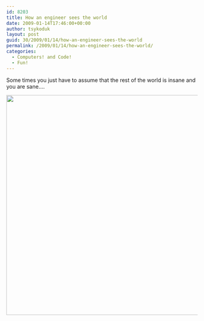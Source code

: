 ```yaml
---
id: 8203
title: How an engineer sees the world
date: 2009-01-14T17:46:00+00:00
author: tsykoduk
layout: post
guid: 30/2009/01/14/how-an-engineer-sees-the-world
permalink: /2009/01/14/how-an-engineer-sees-the-world/
categories:
  - Computers! and Code!
  - Fun!
---
```

Some times  you just have to assume that the rest of the world is insane and you are sane....

<!--more-->

<a href="https://xkcd.com/530/"><img src="https://imgs.xkcd.com/comics/im_an_idiot.png" style="width: 580px;" /></a>